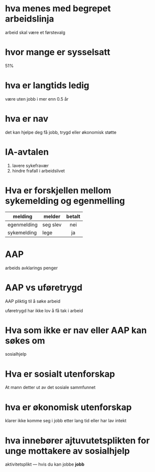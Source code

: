 # hva menes med begrepet arbeidslinja

arbeid skal være et førstevalg

# hvor mange er sysselsatt

51%

# hva er langtids ledig

være uten jobb i mer enn 0.5 år

# hva er nav

det kan hjelpe deg få jobb, trygd eller økonomisk støtte

# IA-avtalen

1. lavere sykefravær
2. hindre frafall i arbeidslivet

# Hva er forskjellen mellom sykemelding og egenmelling

| melding     | melder   | betalt |
| ----------- | -------- | :----: |
| egenmelding | seg slev |  nei   |
| sykemelding | lege     |   ja   |

# AAP

arbeids avklarings penger

# AAP vs uføretrygd

AAP pliktig til å søke arbeid

uføretrygd har ikke lov å få tak i arbeid

# Hva som ikke er nav eller AAP kan søkes om

sosialhjelp

# Hva er sosialt utenforskap

At mann detter ut av det sosiale sammfunnet

# hva er økonomisk utenforskap

klarer ikke komme seg i jobb etter lang tid eller har lav intekt

# hva innebører ajtuvutetsplikten for unge mottakere av sosialhjelp

aktivitetsplikt &mdash; hvis du kan jobbe **jobb**
